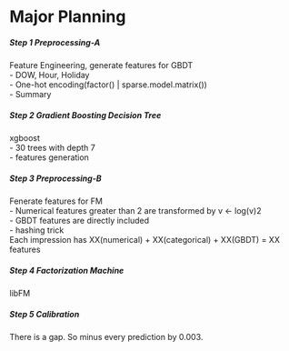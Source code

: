 Major Planning
===================

##### Step 1 Preprocessing-A
Feature Engineering, generate features for GBDT<br>
	- DOW, Hour, Holiday<br>
	- One-hot encoding(factor() | sparse.model.matrix())<br>
	- Summary<br>

##### Step 2 Gradient Boosting Decision Tree
xgboost<br>
	- 30 trees with depth 7<br>
	- features generation<br>

##### Step 3 Preprocessing-B
Fenerate features for FM<br>
	- Numerical features greater than 2 are transformed by v ← log(v)2<br>
	- GBDT features are directly included<br>
	- hashing trick<br>
Each impression has XX(numerical) + XX(categorical) + XX(GBDT) = XX features<br>

##### Step 4 Factorization Machine
libFM<br>

##### Step 5 Calibration
There is a gap. So minus every prediction by 0.003.<br>
